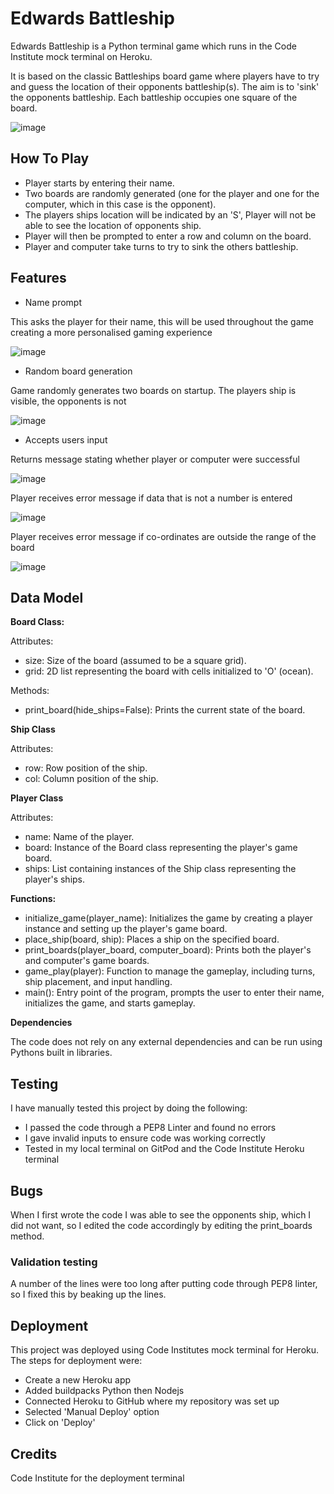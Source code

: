# Edwards Battleship

Edwards Battleship is a Python terminal game which runs in the Code Institute mock terminal on Heroku.

It is based on the classic Battleships board game where players have to try and guess the location of their opponents battleship(s). The aim is to 'sink' the opponents battleship. Each battleship occupies one square of the board.

![image](https://github.com/EdwardJWalsh/battleship/assets/155949281/565d5221-cfde-44da-b4cc-9348af326218)


## How To Play

* Player starts by entering their name.
* Two boards are randomly generated (one for the player and one for the computer, which in this case is the opponent).
* The players ships location will be indicated by an 'S', Player will not be able to see the location of opponents ship.
* Player will then be prompted to enter a row and column on the board.
* Player and computer take turns to try to sink the others battleship.

## Features

* Name prompt

This asks the player for their name, this will be used throughout the game creating a more personalised gaming experience

![image](https://github.com/EdwardJWalsh/battleship/assets/155949281/bf3e7527-1871-419c-81bd-9c0bde3cfd10)

* Random board generation
  
Game randomly generates two boards on startup. The players ship is visible, the opponents is not

![image](https://github.com/EdwardJWalsh/battleship/assets/155949281/90e28e11-db45-47a3-9190-60621c9e6db2)

* Accepts users input
  
Returns message stating whether player or computer were successful

![image](https://github.com/EdwardJWalsh/battleship/assets/155949281/75121d41-1e70-4e51-8ae7-cff9bc1e6261)

Player receives error message if data that is not a number is entered

![image](https://github.com/EdwardJWalsh/battleship/assets/155949281/384d658e-64b0-4fff-9d70-6d05be420b41)

Player receives error message if co-ordinates are outside the range of the board

![image](https://github.com/EdwardJWalsh/battleship/assets/155949281/e4fde7e5-897f-4f56-a9fa-bbd95f73a78e)

## Data Model

__Board Class:__

Attributes:
* size: Size of the board (assumed to be a square grid).
* grid: 2D list representing the board with cells initialized to 'O' (ocean).

Methods:
* print_board(hide_ships=False): Prints the current state of the board.

__Ship Class__

Attributes:
* row: Row position of the ship.
* col: Column position of the ship.

__Player Class__

Attributes:
* name: Name of the player.
* board: Instance of the Board class representing the player's game board.
* ships: List containing instances of the Ship class representing the player's ships.

__Functions:__

* initialize_game(player_name): Initializes the game by creating a player instance and setting up the player's game board.
* place_ship(board, ship): Places a ship on the specified board.
* print_boards(player_board, computer_board): Prints both the player's and computer's game boards.
* game_play(player): Function to manage the gameplay, including turns, ship placement, and input handling.
* main(): Entry point of the program, prompts the user to enter their name, initializes the game, and starts gameplay.

__Dependencies__

The code does not rely on any external dependencies and can be run using Pythons built in libraries.

## Testing

I have manually tested this project by doing the following:
* I passed the code through a PEP8 Linter and found no errors
* I gave invalid inputs to ensure code was working correctly
* Tested in my local terminal on GitPod and the Code Institute Heroku terminal

## Bugs
When I first wrote the code I was able to see the opponents ship, which I did not want, so I edited the code accordingly by editing the print_boards method.

### Validation testing
A number of the lines were too long after putting code through PEP8 linter, so I fixed this by beaking up the lines.

## Deployment
This project was deployed using Code Institutes mock terminal for Heroku.
The steps for deployment were:
* Create a new Heroku app
* Added buildpacks Python then Nodejs
* Connected Heroku to GitHub where my repository was set up
* Selected 'Manual Deploy' option
* Click on 'Deploy'

## Credits
Code Institute for the deployment terminal







